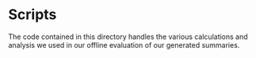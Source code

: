 # Scripts

The code contained in this directory handles the various calculations and analysis we used in our offline evaluation of our generated summaries.

